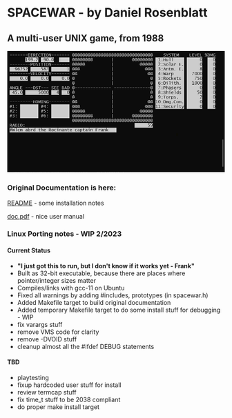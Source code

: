 
# SPACEWAR - by Daniel Rosenblatt

## A multi-user UNIX game, from 1988

![screenshot](img/spacewar.png)

### Original Documentation is here:
[README](src/README) - some installation notes

[doc.pdf](src/doc.pdf) - nice user manual

### Linux Porting notes - WIP 2/2023

#### Current Status
- **"I just got this to run, but I don't know if it works yet - Frank"**
- Built as 32-bit executable, because there are places where pointer/integer sizes matter
- Compiles/links with gcc-11 on Ubuntu
- Fixed all warnings by adding #includes, prototypes (in spacewar.h)
- Added Makefile target to build original documentation
- Added temporary Makefile target to do some install stuff for debugging - WIP
- fix varargs stuff
- remove VMS code for clarity
- remove -DVOID stuff
- cleanup almost all the #ifdef DEBUG statements

#### TBD 
- playtesting
- fixup hardcoded user stuff for install
- review termcap stuff
- fix time_t stuff to be 2038 compliant
- do proper make install target





